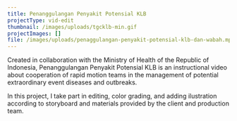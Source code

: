 ```yaml
---
title: Penanggulangan Penyakit Potensial KLB
projectType: vid-edit
thumbnail: /images/uploads/tgcklb-min.gif
projectImages: []
file: /images/uploads/penaggulangan-penyakit-potensial-klb-dan-wabah.mp4
---
```

Created in collaboration with the Ministry of Health of the Republic of Indonesia, Penanggulangan Penyakit Potensial KLB is an instructional video about cooperation of rapid motion teams in the management of potential extraordinary event diseases and outbreaks.

In this project, I take part in editing, color grading, and adding ilustration according to storyboard and materials provided by the client and production team.
